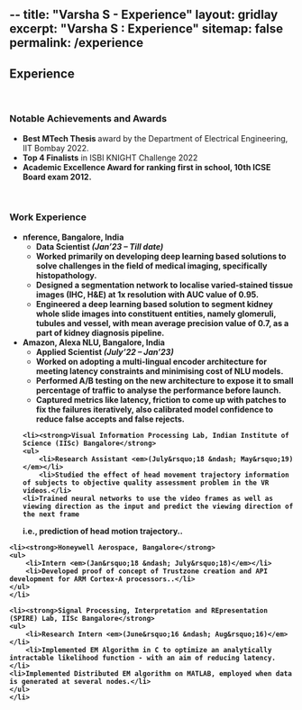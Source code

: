 --
title: "Varsha S - Experience"
layout: gridlay
excerpt: "Varsha S : Experience"
sitemap: false
permalink: /experience
---

## Experience

<p>&nbsp;</p>

<h3>Notable Achievements and Awards</h3>

<ul>
<li><strong>Best MTech Thesis </strong> award by the Department of Electrical Engineering, IIT Bombay 2022.</li>
<li><strong> Top 4 Finalists</strong> in ISBI KNIGHT Challenge 2022</li>
<li><strong> Academic Excellence Award <strong> for ranking first in school, 10th ICSE Board exam 2012.</li>
</ul>

<p>&nbsp;</p>


<h3>Work Experience</h3>

<ul>
<li><strong> nference, Bangalore, India</strong>
<ul>
	<li>Data Scientist <em>(Jan&rsquo;23 &ndash; Till date)</em></li>
	<li>Worked primarily on developing deep learning based solutions to solve challenges in the field of medical imaging, specifically histopathology.</li>
  <li>Designed a segmentation network to localise varied‑stained tissue images (IHC, H&E) at 1x resolution with AUC value of 0.95.</li>
  <li>Engineered a deep learning based solution to segment kidney whole slide images into constituent entities, namely glomeruli, tubules and
vessel, with mean average precision value of 0.7, as a part of kidney diagnosis pipeline.</li>
</ul>
</li>

<li><strong>Amazon, Alexa NLU, Bangalore, India</strong>
<ul>
	<li>Applied Scientist <em>(July&rsquo;22 &ndash; Jan&rsquo;23)</em></li>
	<li>Worked on adopting a multi‑lingual encoder architecture for meeting latency constraints and minimising cost of NLU models.</li>
  <li>Performed A/B testing on the new architecture to expose it to small percentage of traffic to analyse the performance before launch.</li>
  <li>Captured metrics like latency, friction to come up with patches to fix the failures iteratively, also calibrated model confidence to reduce false
accepts and false rejects.</li>
</ul>
</li>

	<li><strong>Visual Information Processing Lab, Indian Institute of Science (IISc) Bangalore</strong>
	<ul>
		<li>Research Assistant <em>(July&rsquo;18 &ndash; May&rsquo;19)</em></li>
		<li>Studied the effect of head movement trajectory information of subjects to objective quality assessment problem in the VR videos.</li>
    <li>Trained neural networks to use the video frames as well as viewing direction as the input and predict the viewing direction of the next frame
i.e., prediction of head motion trajectory..</li>
	</ul>
	</li>
 
	<li><strong>Honeywell Aerospace, Bangalore</strong>
	<ul>
		<li>Intern <em>(Jan&rsquo;18 &ndash; July&rsquo;18)</em></li>
		<li>Developed proof of concept of Trustzone creation and API development for ARM Cortex‑A processors..</li>
	</ul>
	</li>
 
	<li><strong>Signal Processing, Interpretation and REpresentation (SPIRE) Lab, IISc Bangalore</strong>
	<ul>
		<li>Research Intern <em>(June&rsquo;16 &ndash; Aug&rsquo;16)</em></li>
		<li>Implemented EM Algorithm in C to optimize an analytically intractable likelihood function ‑ with an aim of reducing latency.</li>
    <li>Implemented Distributed EM algorithm on MATLAB, employed when data is generated at several nodes.</li>
	</ul>
	</li>
</ul>
